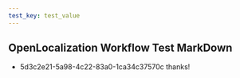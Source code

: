```yaml
---
test_key: test_value
---
```

## OpenLocalization Workflow Test MarkDown
* 5d3c2e21-5a98-4c22-83a0-1ca34c37570c 
thanks!